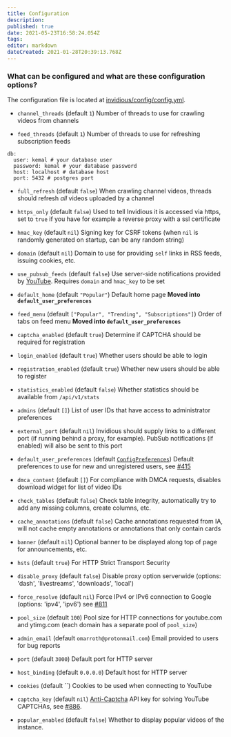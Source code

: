 ```yaml
---
title: Configuration
description: 
published: true
date: 2021-05-23T16:58:24.054Z
tags: 
editor: markdown
dateCreated: 2021-01-28T20:39:13.768Z
---
```


### What can be configured and what are these configuration options?

The configuration file is located at [invidious/config/config.yml](https://github.com/iv-org/invidious/blob/master/config/config.example.yml).

- `channel_threads` (default `1`) Number of threads to use for crawling videos from channels

- `feed_threads` (default `1`) Number of threads to use for refreshing subscription feeds

```
db:
  user: kemal # your database user
  password: kemal # your database password
  host: localhost # database host
  port: 5432 # postgres port
```

- `full_refresh` (default `false`) When crawling channel videos, threads should refresh *all* videos uploaded by a channel

- `https_only` (default `false`) Used to tell Invidious it is accessed via https, set to `true` if you have for example a reverse proxy with a ssl certificate

- `hmac_key` (default `nil`) Signing key for CSRF tokens (when `nil` is randomly generated on startup, can be any random string)

- `domain` (default `nil`) Domain to use for providing `self` links in RSS feeds, issuing cookies, etc.

- `use_pubsub_feeds` (default `false`) Use server-side notifications provided by [YouTube](https://developers.google.com/youtube/v3/guides/push_notifications). Requires `domain` and `hmac_key` to be set

- `default_home` (default `"Popular"`) Default home page **Moved into `default_user_preferences`**

- `feed_menu` (default `["Popular", "Trending", "Subscriptions"]`) Order of tabs on feed menu **Moved into `default_user_preferences`**

- `captcha_enabled` (default `true`) Determine if CAPTCHA should be required for registration

- `login_enabled` (default `true`) Whether users should be able to login

- `registration_enabled` (default `true`) Whether new users should be able to register

- `statistics_enabled` (default `false`) Whether statistics should be available from `/api/v1/stats`

- `admins` (default `[]`) List of user IDs that have access to administrator preferences

- `external_port` (default `nil`) Invidious should supply links to a different port (if running behind a proxy, for example). PubSub notifications (if enabled) will also be sent to this port

- `default_user_preferences` (default [`ConfigPreferences`](https://github.com/iv-org/invidious/blob/master/src/invidious/helpers/helpers.cr#L127)) Default preferences to use for new and unregistered users, see [#415](https://github.com/iv-org/invidious/issues/415)

- `dmca_content` (default `[]`) For compliance with DMCA requests, disables download widget for list of video IDs

- `check_tables` (default `false`) Check table integrity, automatically try to add any missing columns, create columns, etc.

- `cache_annotations` (default `false`) Cache annotations requested from IA, will not cache empty annotations or annotations that only contain cards

- `banner` (default `nil`) Optional banner to be displayed along top of page for announcements, etc.

- `hsts` (default `true`) For HTTP Strict Transport Security

- `disable_proxy` (default `false`) Disable proxy option serverwide (options: 'dash', 'livestreams', 'downloads', 'local')

- `force_resolve` (default `nil`) Force IPv4 or IPv6 connection to Google (options: 'ipv4', 'ipv6') see [#811](https://github.com/iv-org/invidious/issues/811)

- `pool_size` (default `100`) Pool size for HTTP connections for youtube.com and ytimg.com (each domain has a separate pool of `pool_size`)

- `admin_email` (default `omarroth@protonmail.com`) Email provided to users for bug reports

- `port` (default `3000`) Default port for HTTP server

- `host_binding` (default `0.0.0.0`) Default host for HTTP server

- `cookies` (default ``) Cookies to be used when connecting to YouTube

- `captcha_key` (default `nil`) [Anti-Captcha](https://anti-captcha.com/) API key for solving YouTube CAPTCHAs, see [#886](https://github.com/iv-org/invidious/issues/886).

- `popular_enabled` (default `false`) Whether to display popular videos of the instance.

